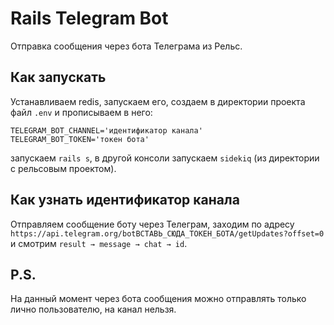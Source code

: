 # Rails Telegram Bot

Отправка сообщения через бота Телеграма из Рельс.

## Как запускать
Устанавливаем redis, запускаем его, создаем в директории проекта файл `.env` и прописываем в него:

```
TELEGRAM_BOT_CHANNEL='идентификатор канала'
TELEGRAM_BOT_TOKEN='токен бота'
```

запускаем `rails s`, в другой консоли запускаем `sidekiq` (из директории с рельсовым проектом).

## Как узнать идентификатор канала
Отправляем сообщение боту через Телеграм, заходим по адресу `https://api.telegram.org/botВСТАВЬ_СЮДА_ТОКЕН_БОТА/getUpdates?offset=0` и смотрим `result → message → chat → id`.


## P.S.
На данный момент через бота сообщения можно отправлять только лично пользователю, на канал нельзя.

